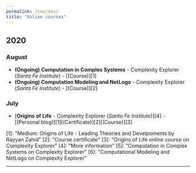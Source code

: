 ```yaml
---
permalink: /courses/
title: "Online courses"
---
```


## 2020
### August
- **(Ongoing) Computation in Complex Systems** - Complexity Explorer (*Santa Fe Institute*) - [(Course)][1]
- **(Ongoing) Computation Modeling and NetLogo** - Complexity Explorer (*Santa Fe Institute*) - [(Course)][2]


### July
- [**Origins of Life** - Complexity Explorer (*Santa Fe Institute*)][4] - [(Personal blog)][1][(Certificate)][2][(Course)][3]

<!-- Origins of Life -->
<!-- Personal Blog--> [1]: <https://medium.com/@rayyanzahid/origin-of-life-acbf574e8526> "Medium: Origins of Life - Leading Theories and Develpoments by Rayyan Zahid"
<!-- Certificate  --> [2]: <https://raw.githubusercontent.com/RayyanZahid/RayyanZahid.github.io/master/assets/images/courses/High%20res.jpg> "Course certificate"
<!-- Course       --> [3]: <https://www.complexityexplorer.org/courses/103-origins-of-life> "Origins of Life online course on Complexity Explorer"
<!-- Link to page --> [4]: <https://rayyanzahid.com/Origins-Of-Life/> "More information"


<!-- Computation in Complex Systems -->
<!-- Link to page --> <!-- []: <> ""-->
<!-- Certificate  --> <!-- []: <> ""-->
<!-- Course       --> [5]: <https://www.complexityexplorer.org/courses/99-computation-in-complex-systems> "Computation in Complex Systems on Complexity Explorer"
<!-- Personal Blog--> <!-- []: <> ""-->


<!-- Computation Modeling and NetLogo -->
<!-- Link to page --> <!-- [9]: <> ""-->
<!-- Certificate  --> <!-- [10]: <> ""-->
<!-- Course       --> [6]: <https://www.complexityexplorer.org/courses/113-summer-teacher-institute-computational-modeling-and-netlogo/segments/10979> "Computational Modeling and NetLogo on Complexity Explorer"
<!-- Personal Blog--> <!-- [12]: <> ""-->



-----------
<!-- Title -->
<!-- Link to page --> <!-- []: <> ""-->
<!-- Certificate  --> <!-- []: <> ""-->
<!-- Course       --> <!-- []: <> ""-->
<!-- Personal Blog--> <!-- []: <> ""-->



